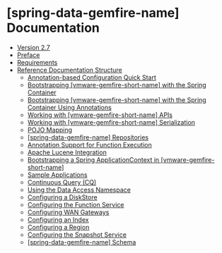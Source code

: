 # [spring-data-gemfire-name] Documentation

*   [Version 2.7](landing-page.html)
*   [Preface](preface.html)
*   [Requirements](introduction/requirements.html)
*   [Reference Documentation Structure](reference/introduction.html)
    *   [Annotation-based Configuration Quick Start](reference/bootstrap-annotations-quickstart.html)
    *   [Bootstrapping [vmware-gemfire-short-name] with the Spring Container](reference/bootstrap.html)
    *   [Bootstrapping [vmware-gemfire-short-name] with the Spring Container Using Annotations](reference/bootstrap-annotations.html)
    *   [Working with [vmware-gemfire-short-name] APIs](reference/data.html)
    *   [Working with [vmware-gemfire-short-name] Serialization](reference/serialization.html)
    *   [POJO Mapping](reference/mapping.html)
    *   [[spring-data-gemfire-name] Repositories](reference/repositories.html)
    *   [Annotation Support for Function Execution](reference/function-annotations.html)
    *   [Apache Lucene Integration](reference/lucene.html)
    *   [Bootstrapping a Spring ApplicationContext in [vmware-gemfire-short-name]](reference/gemfire-bootstrap.html)
    *   [Sample Applications](reference/samples.html)
    *   [Continuous Query (CQ)](reference/cq-container.html)
    *   [Using the Data Access Namespace](reference/data-access.html)
    *   [Configuring a DiskStore](reference/diskstore.html)
    *   [Configuring the Function Service](reference/function.html)
    *   [Configuring WAN Gateways](reference/gateway.html)
    *   [Configuring an Index](reference/indexing.html)
    *   [Configuring a Region](reference/region.html)
    *   [Configuring the Snapshot Service](reference/snapshot.html)
    *   [[spring-data-gemfire-name] Schema](appendix/appendix-schema.md)

